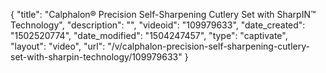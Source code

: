 {
    "title": "Calphalon&reg; Precision Self-Sharpening Cutlery Set with SharpIN&trade; Technology",
    "description": "",
    "videoid": "109979633",
    "date_created": "1502520774",
    "date_modified": "1504247457",
    "type": "captivate",
    "layout": "video",
    "url": "\/v\/calphalon-precision-self-sharpening-cutlery-set-with-sharpin-technology\/109979633"
}